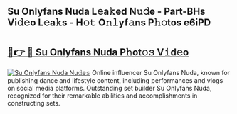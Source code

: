 ## Su Onlyfans Nuda L𝚎a𝚔ed N𝚞𝚍e - Part-BHs Vi𝚍𝚎o L𝚎a𝚔s - H𝚘𝚝 O𝚗𝚕yf𝚊ns P𝚑𝚘tos e6iPD

# <h2><a href="http://kf5zwbj.oniu.top/?m=Su+Onlyfans+Nuda">🔗👉 🔴 Su Onlyfans Nuda P𝚑ot𝚘𝚜 V𝚒d𝚎o</a></h2>

[![Su Onlyfans Nuda Nu𝚍e𝚜](https://i.imgur.com/0qMVB7G.gif)](http://kf5zwbj.oniu.top/?m=Su+Onlyfans+Nuda)
Online influencer Su Onlyfans Nuda, known for publishing dance and lifestyle content, including performances and vlogs on social media platforms. Outstanding set builder Su Onlyfans Nuda, recognized for their remarkable abilities and accomplishments in constructing sets.  
